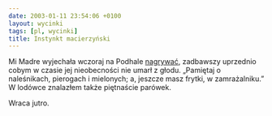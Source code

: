 ```yaml
---
date: 2003-01-11 23:54:06 +0100
layout: wycinki
tags: [pl, wycinki]
title: Instynkt macierzyński
---
```


Mi Madre wyjechała wczoraj na Podhale [nagrywać](http://www.radio.com.pl/rckl/ 'Radiowe Centrum Kultury Ludowej'), zadbawszy uprzednio cobym w czasie jej nieobecności nie umarł z głodu. „Pamiętaj o naleśnikach, pierogach i mielonych; a, jeszcze masz frytki, w zamrażalniku.” W lodówce znalazłem także piętnaście parówek.

Wraca jutro.
